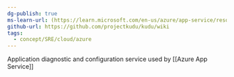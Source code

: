 ```yaml
---
dg-publish: true
ms-learn-url: (https://learn.microsoft.com/en-us/azure/app-service/resources-kudu)
github-url: https://github.com/projectkudu/kudu/wiki
tags:
  - concept/SRE/cloud/azure 
---
```

Application diagnostic and configuration service used by [[Azure App Service]] 